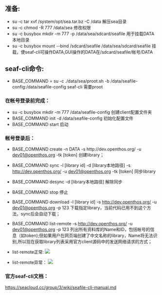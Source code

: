 ## 准备:
  - su -c tar xvf /system/opt/sea.tar.bz -C /data 解压sea目录
  - su -c chmod -R 777 /data/sea 修改权限
  - su -c busybox mkdir -m 777 -p /data/sea/sdcard/seafile 用于挂载DATA本地目录
  - su -c busybox mount --bind /sdcard/seafile /data/sea/sdcard/seafile 挂载，使seaf-cli可操作DATA,GUI操作的DATA在/sdcard/seafile/帐号/DATA
  
## seaf-cli命令:
 - BASE_COMMAND = su -c ./data/sea/proot.sh -b /data/seafile-config:/data/seafile-config seaf-cli 需要proot
 
### 在帐号登录前完成：
  - su -c busybox mkdir -m 777 /data/seafile-config 创建client配置文件夹
  - BASE_COMMAND init -d /data/seafile-config 初始化配置文件
  - BASE_COMMAND start 启动
  
### 帐号登录后：
  
  - BASE_COMMAND create -n DATA -s http:\//dev.openthos.org/ -u dev01@openthos.org -tk [token] 创建library；
  - BASE_COMMAND sync -l [library id] -d [library本地路径] -s http://dev.openthos.org/ -u dev01@openthos.org -tk [token] 同步library
  - BASE_COMMAND desync -d [library本地路径] 解除同步
  - BASE_COMMAND stop 停止
  
  - BASE_COMMAND download -l [library id] -s http://dev.openthos.org/ -u dev01@openthos.org -p 123 下载指定library，当前代码已用不到这个方法，sync后会自动下载；
  - BASE_COMMAND list-remote -s http://dev.openthos.org/ -u dev01@openthos.org -p 123
列出所有资料库的Name和ID，包括帐号的信息（如token);但如果用户在网页端创建了中文名称的library，Name将无法识别,所以现在获取library列表采用官方client源码中的发送网络请求的方式；
  - list-remote正常:
  ![](https://github.com/openthos/systemui-analysis/blob/master/ImageView/list_remote.png)
  - list-remote异常：
  ![](https://github.com/openthos/systemui-analysis/blob/master/ImageView/list_remote_error.png)
  
### 官方seaf-cli文档：
https://seacloud.cc/group/3/wiki/seafile-cli-manual.md
